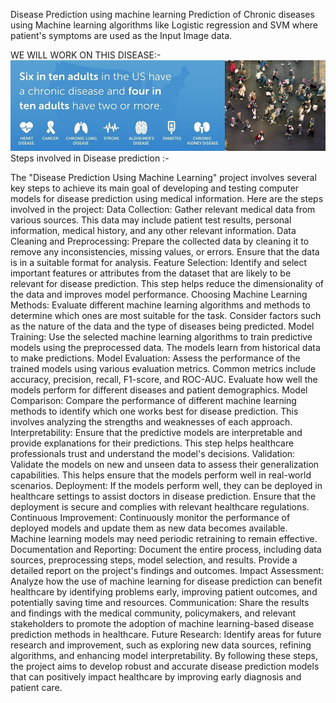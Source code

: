 Disease Prediction using machine learning
Prediction of Chronic diseases using Machine learning algorithms like Logistic regression and SVM where patient's symptoms are used as the Input Image data.

WE WILL WORK ON THIS DISEASE:-
![Chronic Disease](image.png)
Steps involved in Disease prediction :- 

The "Disease Prediction Using Machine Learning" project involves several key steps to achieve its main goal of developing and testing computer models for disease prediction using medical information. Here are the steps involved in the project:
Data Collection: 
Gather relevant medical data from various sources. This data may include patient test results, personal information, medical history, and any other relevant information.
Data Cleaning and Preprocessing: 
    Prepare the collected data by cleaning it to remove any inconsistencies, missing values, or errors. Ensure that the data is in a suitable format for analysis.
Feature Selection: 
Identify and select important features or attributes from the dataset that are likely to be relevant for disease prediction. This step helps reduce the dimensionality of the data and improves model performance.
Choosing Machine Learning Methods: 
Evaluate different machine learning algorithms and methods to determine which ones are most suitable for the task. Consider factors such as the nature of the data and the type of diseases being predicted.
Model Training: 
Use the selected machine learning algorithms to train predictive models using the preprocessed data. The models learn from historical data to make predictions.
Model Evaluation: 
Assess the performance of the trained models using various evaluation metrics. Common metrics include accuracy, precision, recall, F1-score, and ROC-AUC. Evaluate how well the models perform for different diseases and patient demographics.
Model Comparison: 
Compare the performance of different machine learning methods to identify which one works best for disease prediction. This involves analyzing the strengths and weaknesses of each approach.
Interpretability: 
Ensure that the predictive models are interpretable and provide explanations for their predictions. This step helps healthcare professionals trust and understand the model's decisions.
Validation: 
Validate the models on new and unseen data to assess their generalization capabilities. This helps ensure that the models perform well in real-world scenarios.
Deployment: 
If the models perform well, they can be deployed in healthcare settings to assist doctors in disease prediction. Ensure that the deployment is secure and complies with relevant healthcare regulations.
Continuous Improvement: 
Continuously monitor the performance of deployed models and update them as new data becomes available. Machine learning models may need periodic retraining to remain effective.
Documentation and Reporting: 
Document the entire process, including data sources, preprocessing steps, model selection, and results. Provide a detailed report on the project's findings and outcomes.
Impact Assessment: 
Analyze how the use of machine learning for disease prediction can benefit healthcare by identifying problems early, improving patient outcomes, and potentially saving time and resources.
Communication: 
Share the results and findings with the medical community, policymakers, and relevant stakeholders to promote the adoption of machine learning-based disease prediction methods in healthcare.
Future Research: 
Identify areas for future research and improvement, such as exploring new data sources, refining algorithms, and enhancing model interpretability.
By following these steps, the project aims to develop robust and accurate disease prediction models that can positively impact healthcare by improving early diagnosis and patient care.
